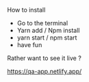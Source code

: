 How to install

- Go to the terminal
- Yarn add / Npm install
- yarn start / npm start
- have fun

Rather want to see it live ?

https://qa-app.netlify.app/
